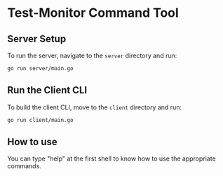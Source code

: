 # Test-Monitor Command Tool

## Server Setup

To run the server, navigate to the `server` directory and run:

```sh
go run server/main.go

```

## Run the Client CLI

To build the client CLI, move to the `client` directory and run:

```sh
go run client/main.go
```


## How to use
You can type "help" at the first shell to know how to use the appropriate commands.



